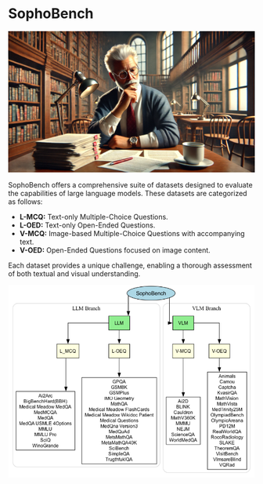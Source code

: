 # SophoBench
![Alt text](images/sophotitle.png)

SophoBench offers a comprehensive suite of datasets designed to evaluate the capabilities of large language models. These datasets are categorized as follows:

- **L-MCQ:** Text-only Multiple-Choice Questions.
- **L-OED:** Text-only Open-Ended Questions.
- **V-MCQ:** Image-based Multiple-Choice Questions with accompanying text.
- **V-OED:** Open-Ended Questions focused on image content.

Each dataset provides a unique challenge, enabling a thorough assessment of both textual and visual understanding.

![Alt text](images/sopho.png)
